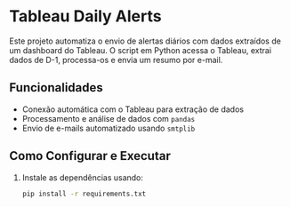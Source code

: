# Tableau Daily Alerts

Este projeto automatiza o envio de alertas diários com dados extraídos de um dashboard do Tableau. O script em Python acessa o Tableau, extrai dados de D-1, processa-os e envia um resumo por e-mail.

## Funcionalidades

- Conexão automática com o Tableau para extração de dados
- Processamento e análise de dados com `pandas`
- Envio de e-mails automatizado usando `smtplib`

## Como Configurar e Executar

1. Instale as dependências usando:
   ```bash
   pip install -r requirements.txt
